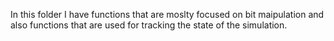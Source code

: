 In this folder I have functions that are moslty focused on bit maipulation and also functions that are used for tracking the state of the simulation.